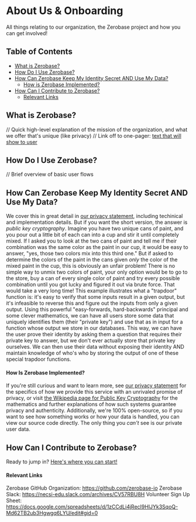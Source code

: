 # About Us & Onboarding
All things relating to our organization, the Zerobase project and how you can get involved!

## Table of Contents
* [What is Zerobase?](#what-is-zerobase)
* [How Do I Use Zerobase?](#how-do-i-use-zerobase)
* [How Can Zerobase Keep My Identity Secret AND Use My Data?](#how-can-zerobase-keep-my-identity-secret-and-use-my-data)
    * [How is Zerobase Implemented?](#how-is-zerobase-implemented)
* [How Can I Contribute to Zerobase?](#how-can-i-contribute-to-zerobase)
    * [Relevant Links](#relevant-links)



## What is Zerobase?
// Quick high-level explanation of the mission of the organization, and what we offer that's unique (like privacy)
// Link off to one-pager: [text that will show to user](./Zerobase-Basic.pdf)

## How Do I Use Zerobase?
// Brief overview of basic user flows

## How Can Zerobase Keep My Identity Secret AND Use My Data?
We cover this in great detail in [our privacy statement](./PRIVACY.md), including techinical and implementation details. But if you want
the short version, the answer is *public key cryptography*. Imagine you have two unique cans of paint, and you pour out a little bit of
each can into a cup and stir it until completely mixed. If I asked you to look at the two cans of paint and tell me if their combination
was the same color as the paint in our cup, it would be easy to answer, "yes, those two colors mix into this third one." But if asked to
determine the colors of the paint in the cans given *only* the color of the mixed paint in the cup, this is obviously an unfair problem!
There is no simple way to unmix two colors of paint, your only option would be to go to the store, buy a can of every single color of
paint and try every possible combination until you got lucky and figured it out via brute force. That would take a very long time! This
example illustrates what a "trapdoor" function is: it's easy to verify that some inputs result in a given output, but it's infeasible
to reverse this and figure out the inputs from only a given output. Using this powerful "easy-forwards, hard-backwards" principal and
some clever mathematics, we can have all users store some data that uniquely identifies them (their "private key") and use that as in 
input for a function whose output we store in our databases. This way, we can have the user prove their identity by asking them a 
question that requires their private key to answer, but we don't ever actually store that private key ourselves. We can then use their
data without exposing their identity AND maintain knowledge of who's who by storing the output of one of these special trapdoor 
functions.

#### How Is Zerobase Implemented?
If you're still curious and want to learn more, see [our privacy statement](./PRIVACY.md) for the specifics of how we provide this 
service with an unrivaled promise of privacy, or visit 
[the Wikipedia page for Public Key Cryptography](https://en.wikipedia.org/wiki/Public-key_cryptography) for the mathematics and further 
explanations of how such systems guarantee privacy and authenticity. Additionally, we're 100% open-source, so if you want to see how
something works or how your data is handled, you can view our source code directly. The only thing you *can't* see is our private user
data.

## How Can I Contribute to Zerobase?
Ready to jump in? [Here's where you can start!](./CONTRIBUTING.md)

#### Relevant Links
Zerobase GitHub Organization: https://github.com/zerobase-io
Zerobase Slack: https://necsi-edu.slack.com/archives/CV57RBU8H
Volunteer Sign Up Sheet: https://docs.google.com/spreadsheets/d/1zCCdLi4jRecI9HlJYk3SqoQ-Md62TB2ub3Hgwgq6LYU/edit#gid=0
